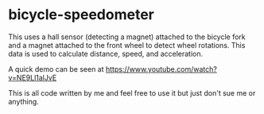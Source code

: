 # bicycle-speedometer

This uses a hall sensor (detecting a magnet) attached to the bicycle fork and a magnet
attached to the front wheel to detect wheel rotations. This data is 
used to calculate distance, speed, and acceleration.

A quick demo can be seen at https://www.youtube.com/watch?v=NE9Ll1alJvE

This is all code written by me and feel free to use it but just don't sue me or anything.
